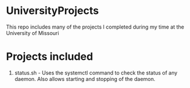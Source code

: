 # UniversityProjects
This repo includes many of the projects I completed during my time at the University of Missouri

# Projects included
1. status.sh - Uses the systemctl command to check the status of any daemon. Also allows starting and stopping of the daemon. 
